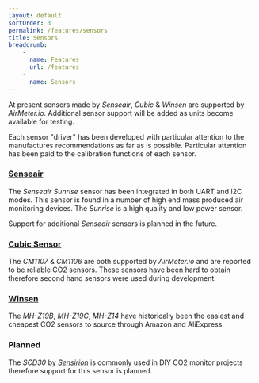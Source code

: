 ```yaml
---
layout: default
sortOrder: 3
permalink: /features/sensors
title: Sensors
breadcrumb:
    - 
      name: Features
      url: /features
    - 
      name: Sensors     
---
```


At present sensors made by *Senseair*, *Cubic* & *Winsen* are supported by *AirMeter.io*. Additional sensor support will be added as units become available for testing.

Each sensor "driver" has been developed with particular attention to the manufactures recommendations as far as is possible. Particular attention has been paid to the calibration functions of each sensor. 


### [Senseair](https://senseair.com)
The *Senseair Sunrise* sensor has been integrated in both UART and I2C modes. This sensor is found in a number of high end mass produced air monitoring devices. The *Sunrise* is a high quality and low power sensor.

Support for additional *Senseair* sensors is planned in the future.

### [Cubic Sensor](https://en.gassensor.com.cn/)
The *CM1107* & *CM1106* are both supported by *AirMeter.io* and are reported to be reliable CO2 sensors. These sensors have been hard to obtain therefore second hand sensors were used during development.

### [Winsen](https://www.winsen-sensor.com)
The *MH-Z19B*, *MH-Z19C*, *MH-Z14* have historically been the easiest and cheapest CO2 sensors to source through Amazon and AliExpress. 

### Planned
The *SCD30* by [*Sensirion*](https://www.sensirion.com/en) is commonly used in DIY CO2 monitor projects therefore support for this sensor is planned.
